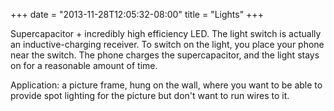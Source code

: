﻿+++
date = "2013-11-28T12:05:32-08:00"
title = "Lights"
+++



Supercapacitor + incredibly high efficiency LED. The light switch is actually
an inductive-charging receiver. To switch on the light, you place your phone
near the switch. The phone charges the supercapacitor, and the light stays on
for a reasonable amount of time.

Application: a picture frame, hung on the wall, where you want to be able to
provide spot lighting for the picture but don't want to run wires to it.

